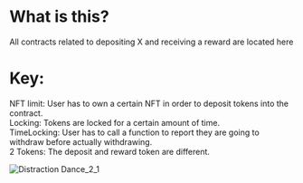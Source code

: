 # What is this? 
All contracts related to depositing X and receiving a reward are located here

# Key:
NFT limit: User has to own a certain NFT in order to deposit tokens into the contract.  
Locking: Tokens are locked for a certain amount of time.  
TimeLocking: User has to call a function to report they are going to withdraw before actually withdrawing.  
2 Tokens: The deposit and reward token are different.  

![Distraction Dance_2_1](https://user-images.githubusercontent.com/91562887/167346007-78d0361c-a7c1-49ca-ab89-935fdc0c1714.gif)
